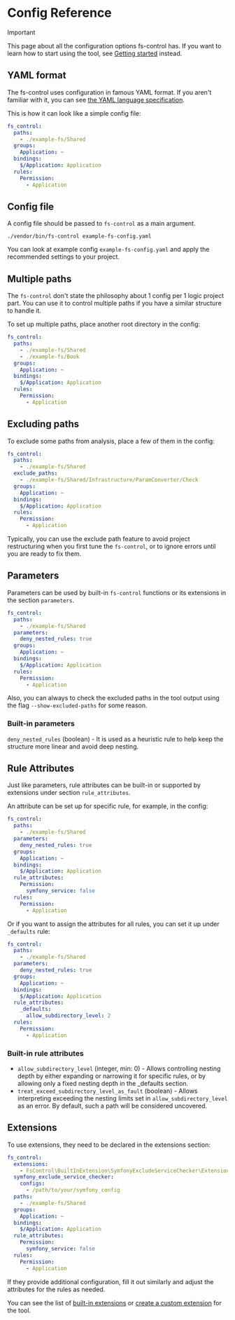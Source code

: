 # Config Reference

> [!IMPORTANT]
> 
> This page about all the configuration options fs-control has.
> If you want to learn how to start using the tool,
> see [Getting started](https://github.com/denis-korchagin95/fs-control/tree/master?tab=readme-ov-file#getting-started)
> instead.

## YAML format

The fs-control uses configuration in famous YAML format.
If you aren't familiar with it, you can see [the YAML language specification](https://yaml.org/spec/1.2.2/).

This is how it can look like a simple config file:

```yaml
fs_control:
  paths:
    - ./example-fs/Shared
  groups:
    Application: ~
  bindings:
    $/Application: Application
  rules:
    Permission:
      - Application
```

## Config file

A config file should be passed to `fs-control` as a main argument.

```console
./vendor/bin/fs-control example-fs-config.yaml
```

You can look at example config `example-fs-config.yaml` and apply the recommended settings to your project.

## Multiple paths

The `fs-control` don't state the philosophy about 1 config per 1 logic project part.
You can use it to control multiple paths if you have a similar structure to handle it.

To set up multiple paths, place another root directory in the config:

```yaml
fs_control:
  paths:
    - ./example-fs/Shared
    - ./example-fs/Book
  groups:
    Application: ~
  bindings:
    $/Application: Application
  rules:
    Permission:
      - Application
```

## Excluding paths

To exclude some paths from analysis, place a few of them in the config:

```yaml
fs_control:
  paths:
    - ./example-fs/Shared
  exclude_paths:
    - ./example-fs/Shared/Infrastructure/ParamConverter/Check
  groups:
    Application: ~
  bindings:
    $/Application: Application
  rules:
    Permission:
      - Application
```

Typically, you can use the exclude path feature to avoid project restructuring when you first tune the `fs-control`,
or to ignore errors until you are ready to fix them.

## Parameters

Parameters can be used by built-in `fs-control` functions or its extensions in the section `parameters`.

```yaml
fs_control:
  paths:
    - ./example-fs/Shared
  parameters:
    deny_nested_rules: true
  groups:
    Application: ~
  bindings:
    $/Application: Application
  rules:
    Permission:
      - Application
```

Also, you can always to check the excluded paths
in the tool output using the flag `--show-excluded-paths` for some reason.

### Built-in parameters

`deny_nested_rules` (boolean) - It is used as a heuristic rule to help keep
the structure more linear and avoid deep nesting.

## Rule Attributes

Just like parameters, rule attributes can be built-in or supported by extensions under section `rule_attributes`.

An attribute can be set up for specific rule, for example, in the config:

```yaml
fs_control:
  paths:
    - ./example-fs/Shared
  parameters:
    deny_nested_rules: true
  groups:
    Application: ~
  bindings:
    $/Application: Application
  rule_attributes:
    Permission:
      symfony_service: false
  rules:
    Permission:
      - Application
```

Or if you want to assign the attributes for all rules, you can set it up under `_defaults` rule:

```yaml
fs_control:
  paths:
    - ./example-fs/Shared
  parameters:
    deny_nested_rules: true
  groups:
    Application: ~
  bindings:
    $/Application: Application
  rule_attributes:
    _defaults:
      allow_subdirectory_level: 2
  rules:
    Permission:
      - Application
```

### Built-in rule attributes

* `allow_subdirectory_level` (integer, min: 0) - Allows controlling nesting depth by either expanding
or narrowing it for specific rules, or by allowing only a fixed nesting depth in the _defaults section.
* `treat_exceed_subdirectory_level_as_fault` (boolean) - Allows interpreting exceeding the nesting limits set
in `allow_subdirectory_level` as an error. By default, such a path will be considered uncovered.

## Extensions

To use extensions, they need to be declared in the extensions section:

```yaml
fs_control:
  extensions:
    - FsControl\BuiltInExtension\SymfonyExcludeServiceChecker\Extension
  symfony_exclude_service_checker:
    configs:
      - /path/to/your/symfony_config
  paths:
    - ./example-fs/Shared
  groups:
    Application: ~
  bindings:
    $/Application: Application
  rule_attributes:
    Permission:
      symfony_service: false
  rules:
    Permission:
      - Application
```

If they provide additional configuration, fill it out similarly and adjust the attributes for the rules as needed.

You can see the list of [built-in extensions](./built_in_extensions.md)
or [create a custom extension](./create_custom_extension.md) for the tool.
